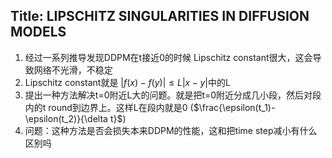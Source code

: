 ## Title: LIPSCHITZ SINGULARITIES IN DIFFUSION MODELS
1. 经过一系列推导发现DDPM在t接近0的时候 Lipschitz constant很大，这会导致网络不光滑，不稳定
2. Lipschitz constant就是 $|f(x)-f(y)| \leq L |x-y|$中的L
3. 提出一种方法解决t=0附近L大的问题。就是把t=0附近分成几小段，然后对段内的t round到边界上。这样L在段内就是0 ($\frac{\epsilon(t_1)-\epsilon(t_2)}{\delta t}$)
4. 问题：这种方法是否会损失本来DDPM的性能，这和把time step减小有什么区别吗